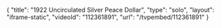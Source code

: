 {
    "title": "1922 Uncirculated Silver Peace Dollar",
    "type": "solo",
    "layout": "iframe-static",
    "videoId": "112361891",
    "url": "\/tvpembed\/112361891"
}